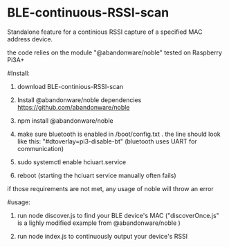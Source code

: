 # BLE-continuous-RSSI-scan

Standalone feature for a continious RSSI capture of a specified MAC address device.

the code relies on the module "@abandonware/noble"
tested on Raspberry Pi3A+

#Install:
1) download BLE-continious-RSSI-scan

2) Install @abandonware/noble dependencies
https://github.com/abandonware/noble

3) npm install @abandonware/noble

4) make sure bluetooth is enabled in /boot/config.txt . the line should look like this:
"#dtoverlay=pi3-disable-bt"
(bluetooth uses UART for communication)

5) sudo systemctl enable hciuart.service

6) reboot
(starting the hciuart service manually often fails)

if those requirements are not met, any usage of noble will throw an error



#usage:
1) run
node discover.js
to find your BLE device's MAC
("discoverOnce.js" is a lighly modified example from @abandonware/noble )

2) run
node index.js <BLEMAC>
to continuously output your device's RSSI
